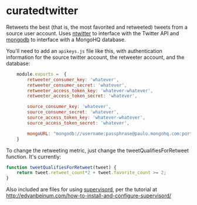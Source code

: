 curatedtwitter
==============
Retweets the best (that is, the most favorited and retweeted) tweets from a source user account.  Uses [ntwitter](https://github.com/AvianFlu/ntwitter) to interface with the Twitter API and [mongodb](https://npmjs.org/package/mongodb) to interface with a MongoHQ database.

You'll need to add an `apikeys.js` file like this, with authentication information for the source twitter account, the retweeter account, and the database:
```javascript
	module.exports =  {
		retweeter_consumer_key: 'whatever',
		retweeter_consumer_secret: 'whatever',
		retweeter_access_token_key: 'whatever-whatever',
		retweeter_access_token_secret: 'whatever',

		source_consumer_key: 'whatever', 
		source_consumer_secret: 'whatever',
		source_access_token_key: 'whatever-whatever',
		source_access_token_secret: 'whatever',

		mongoURL: "mongodb://username:passphrase@paulo.mongohq.com:port/database",
	}
```

To change the retweeting metric, just change the tweetQualifiesForRetweet function. It's currently:
```javascript
function tweetQualifiesForRetweet(tweet) {
	return tweet.retweet_count*2 + tweet.favorite_count >= 2;
}
```

Also included are files for using [supervisord](http://supervisord.org/), per the tutorial at http://edvanbeinum.com/how-to-install-and-configure-supervisord/